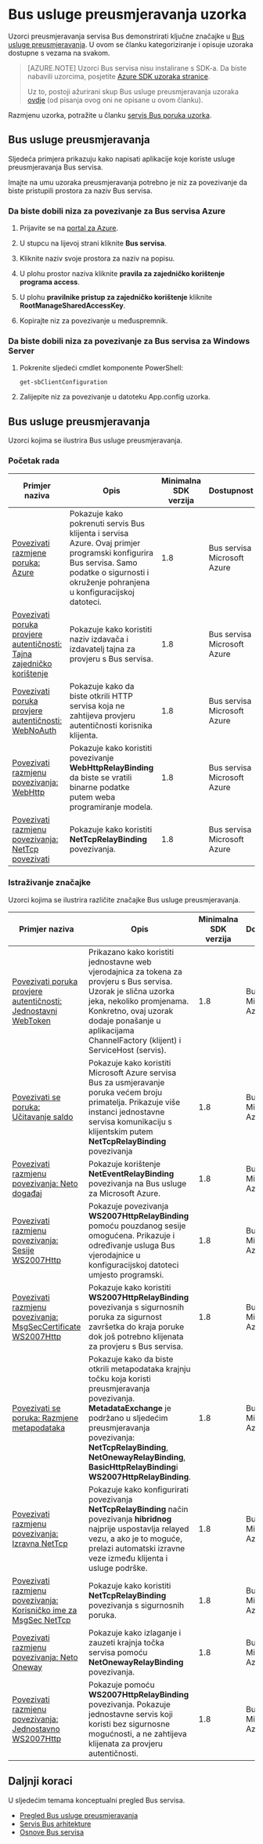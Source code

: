 <properties 
    pageTitle="Bus usluge preusmjeravanja uzoraka pregled | Microsoft Azure"
    description="Kategorizira, a zatim u članku se opisuje Bus usluge preusmjeravanja uzorka s vezama na svakom."
    services="service-bus"
    documentationCenter="na"
    authors="sethmanheim"
    manager="timlt"
    editor="" />
<tags 
    ms.service="service-bus"
    ms.devlang="na"
    ms.topic="article"
    ms.tgt_pltfrm="na"
    ms.workload="na"
    ms.date="10/07/2016"
    ms.author="sethm" />

# <a name="service-bus-relay-samples"></a>Bus usluge preusmjeravanja uzorka

Uzorci preusmjeravanja servisa Bus demonstrirati ključne značajke u [Bus usluge preusmjeravanja](https://azure.microsoft.com/services/service-bus/). U ovom se članku kategoriziranje i opisuje uzoraka dostupne s vezama na svakom.

>[AZURE.NOTE] Uzorci Bus servisa nisu instalirane s SDK-a. Da biste nabavili uzorcima, posjetite [Azure SDK uzoraka stranice](https://code.msdn.microsoft.com/site/search?query=service%20bus&f%5B0%5D.Value=service%20bus&f%5B0%5D.Type=SearchText&ac=5).
>
>Uz to, postoji ažurirani skup Bus usluge preusmjeravanja uzoraka [ovdje](https://github.com/Azure-Samples/azure-servicebus-relay-samples) (od pisanja ovog oni ne opisane u ovom članku).  

Razmjenu uzorka, potražite u članku [servis Bus poruka uzorka](../service-bus-messaging/service-bus-samples.md).

## <a name="service-bus-relay"></a>Bus usluge preusmjeravanja

Sljedeća primjera prikazuju kako napisati aplikacije koje koriste usluge preusmjeravanja Bus servisa.

Imajte na umu uzoraka preusmjeravanja potrebno je niz za povezivanje da biste pristupili prostora za naziv Bus servisa.

### <a name="to-obtain-a-connection-string-for-azure-service-bus"></a>Da biste dobili niza za povezivanje za Bus servisa Azure

1. Prijavite se na [portal za Azure](http://portal.azure.com).

1. U stupcu na lijevoj strani kliknite **Bus servisa**.

1. Kliknite naziv svoje prostora za naziv na popisu.

3. U plohu prostor naziva kliknite **pravila za zajedničko korištenje programa access**.

4. U plohu **pravilnike pristup za zajedničko korištenje** kliknite **RootManageSharedAccessKey**.

6. Kopirajte niz za povezivanje u međuspremnik.

### <a name="to-obtain-a-connection-string-for-service-bus-for-windows-server"></a>Da biste dobili niza za povezivanje za Bus servisa za Windows Server

1. Pokrenite sljedeći cmdlet komponente PowerShell:

    ```
    get-sbClientConfiguration
    ```

2. Zalijepite niz za povezivanje u datoteku App.config uzorka.

## <a name="service-bus-relay"></a>Bus usluge preusmjeravanja

Uzorci kojima se ilustrira Bus usluge preusmjeravanja.

### <a name="getting-started"></a>Početak rada

|Primjer naziva|Opis|Minimalna SDK verzija|Dostupnost|
|---|---|---|---|
|[Povezivati razmjene poruka: Azure](http://code.msdn.microsoft.com/Relayed-Messaging-Windows-0d2cede3)|Pokazuje kako pokrenuti servis Bus klijenta i servisa Azure. Ovaj primjer programski konfigurira Bus servisa. Samo podatke o sigurnosti i okruženje pohranjena u konfiguracijskoj datoteci.|1.8|Bus servisa Microsoft Azure|
|[Povezivati poruka provjere autentičnosti: Tajna zajedničko korištenje](http://code.msdn.microsoft.com/Relayed-Messaging-92b04c02)|Pokazuje kako koristiti naziv izdavača i izdavatelj tajna za provjeru s Bus servisa.|1.8|Bus servisa Microsoft Azure|
|[Povezivati poruka provjere autentičnosti: WebNoAuth](http://code.msdn.microsoft.com/Relayed-Messaging-a4f0b831)|Pokazuje kako da biste otkrili HTTP servisa koja ne zahtijeva provjeru autentičnosti korisnika klijenta.|1.8|Bus servisa Microsoft Azure|
|[Povezivati razmjenu povezivanja: WebHttp](http://code.msdn.microsoft.com/Relayed-Messaging-Bindings-a6477ba0)|Pokazuje kako koristiti povezivanje **WebHttpRelayBinding** da biste se vratili binarne podatke putem weba programiranje modela.|1.8|Bus servisa Microsoft Azure|
|[Povezivati razmjenu povezivanja: NetTcp povezivati](http://code.msdn.microsoft.com/Relayed-Messaging-Bindings-2dec7692)|Pokazuje kako koristiti **NetTcpRelayBinding** povezivanja.|1.8|Bus servisa Microsoft Azure|

### <a name="exploring-features"></a>Istraživanje značajke

Uzorci kojima se ilustrira različite značajke Bus usluge preusmjeravanja.

|Primjer naziva|Opis|Minimalna SDK verzija|Dostupnost|
|---|---|---|---|
|[Povezivati poruka provjere autentičnosti: Jednostavni WebToken](http://code.msdn.microsoft.com/Relayed-Messaging-32c74392)|Prikazano kako koristiti jednostavne web vjerodajnica za tokena za provjeru s Bus servisa. Uzorak je slična uzorka jeka, nekoliko promjenama. Konkretno, ovaj uzorak dodaje ponašanje u aplikacijama ChannelFactory (klijent) i ServiceHost (servis).|1.8|Bus servisa Microsoft Azure|
|[Povezivati se poruka: Učitavanje saldo](http://code.msdn.microsoft.com/Relayed-Messaging-Load-bd76a9f8)|Pokazuje kako koristiti Microsoft Azure servisa Bus za usmjeravanje poruka većem broju primatelja. Prikazuje više instanci jednostavne servisa komunikaciju s klijentskim putem **NetTcpRelayBinding** povezivanja|1.8|Bus servisa Microsoft Azure|
|[Povezivati razmjenu povezivanja: Neto događaj](http://code.msdn.microsoft.com/Relayed-Messaging-Bindings-c0176977)|Pokazuje korištenje **NetEventRelayBinding** povezivanja na Bus usluge za Microsoft Azure.|1.8|Bus servisa Microsoft Azure|
|[Povezivati razmjenu povezivanja: Sesije WS2007Http](http://code.msdn.microsoft.com/Relayed-Messaging-Bindings-ef1f1fcb)|Pokazuje povezivanja **WS2007HttpRelayBinding** pomoću pouzdanog sesije omogućena. Prikazuje i određivanje usluga Bus vjerodajnice u konfiguracijskoj datoteci umjesto programski.|1.8|Bus servisa Microsoft Azure|
|[Povezivati razmjenu povezivanja: MsgSecCertificate WS2007Http](http://code.msdn.microsoft.com/Relayed-Messaging-Bindings-f29c9da5)|Pokazuje kako koristiti **WS2007HttpRelayBinding** povezivanja s sigurnosnih poruka za sigurnost završetka do kraja poruke dok još potrebno klijenata za provjeru s Bus servisa.|1.8|Bus servisa Microsoft Azure|
|[Povezivati se poruka: Razmjene metapodataka](http://code.msdn.microsoft.com/Relayed-Messaging-Metadata-f122312e)|Pokazuje kako da biste otkrili metapodataka krajnju točku koja koristi preusmjeravanja povezivanja. **MetadataExchange** je podržano u sljedećim preusmjeravanja povezivanja: **NetTcpRelayBinding**, **NetOnewayRelayBinding**, **BasicHttpRelayBinding**i **WS2007HttpRelayBinding**.|1.8|Bus servisa Microsoft Azure|
|[Povezivati razmjenu povezivanja: Izravna NetTcp](http://code.msdn.microsoft.com/Relayed-Messaging-Bindings-ca039161)|Pokazuje kako konfigurirati povezivanja **NetTcpRelayBinding** način povezivanja **hibridnog** najprije uspostavlja relayed vezu, a ako je to moguće, prelazi automatski izravne veze između klijenta i usluge podrške.|1.8|Bus servisa Microsoft Azure|
|[Povezivati razmjenu povezivanja: Korisničko ime za MsgSec NetTcp](http://code.msdn.microsoft.com/Relayed-Messaging-Bindings-30542392)|Pokazuje kako koristiti **NetTcpRelayBinding** povezivanja s sigurnosnih poruka.|1.8|Bus servisa Microsoft Azure|
|[Povezivati razmjenu povezivanja: Neto Oneway](http://code.msdn.microsoft.com/Relayed-Messaging-Bindings-bb5b813a)|Pokazuje kako izlaganje i zauzeti krajnja točka servisa pomoću **NetOnewayRelayBinding** povezivanja.|1.8|Bus servisa Microsoft Azure|
|[Povezivati razmjenu povezivanja: Jednostavno WS2007Http](http://code.msdn.microsoft.com/Relayed-Messaging-Bindings-aa4b793a)|Pokazuje pomoću **WS2007HttpRelayBinding** povezivanja. Pokazuje jednostavne servis koji koristi bez sigurnosne mogućnosti, a ne zahtijeva klijenata za provjeru autentičnosti.|1.8|Bus servisa Microsoft Azure|

## <a name="next-steps"></a>Daljnji koraci

U sljedećim temama konceptualni pregled Bus servisa.

- [Pregled Bus usluge preusmjeravanja](service-bus-relay-overview.md)
- [Servis Bus arhitekture](../service-bus-messaging/service-bus-architecture.md)
- [Osnove Bus servisa](../service-bus-messaging/service-bus-fundamentals-hybrid-solutions.md)